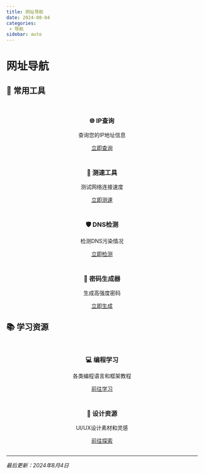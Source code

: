 ```yaml
---
title: 网址导航
date: 2024-08-04
categories:
 - 导航
sidebar: auto
---
```


# 网址导航

## 🔧 常用工具

<div style="display: grid; grid-template-columns: repeat(auto-fit, minmax(250px, 1fr)); gap: 20px; margin: 30px 0;">

<div class="airport-card" style="text-align: center;">
<h3>🌐 IP查询</h3>
<p>查询您的IP地址信息</p>
<a href="https://www.ip138.com/" class="btn btn-primary" target="_blank">立即查询</a>
</div>

<div class="airport-card" style="text-align: center;">
<h3>🚀 测速工具</h3>
<p>测试网络连接速度</p>
<a href="https://www.speedtest.net/" class="btn btn-primary" target="_blank">立即测速</a>
</div>

<div class="airport-card" style="text-align: center;">
<h3>🛡️ DNS检测</h3>
<p>检测DNS污染情况</p>
<a href="https://dns.google/" class="btn btn-primary" target="_blank">立即检测</a>
</div>

<div class="airport-card" style="text-align: center;">
<h3>🔑 密码生成器</h3>
<p>生成高强度密码</p>
<a href="https://www.lastpass.com/password-generator" class="btn btn-primary" target="_blank">立即生成</a>
</div>

</div>

## 📚 学习资源

<div style="display: grid; grid-template-columns: repeat(auto-fit, minmax(250px, 1fr)); gap: 20px; margin: 30px 0;">

<div class="airport-card" style="text-align: center;">
<h3>💻 编程学习</h3>
<p>各类编程语言和框架教程</p>
<a href="https://www.runoob.com/" class="btn btn-primary" target="_blank">前往学习</a>
</div>

<div class="airport-card" style="text-align: center;">
<h3>🎨 设计资源</h3>
<p>UI/UX设计素材和灵感</p>
<a href="https://www.behance.net/" class="btn btn-primary" target="_blank">前往探索</a>
</div>

</div>

---

*最后更新：2024年8月4日*
